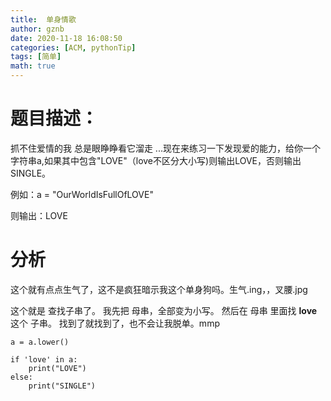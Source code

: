 ```yaml
---
title:  单身情歌
author: gznb
date: 2020-11-18 16:08:50
categories: [ACM, pythonTip]
tags: [简单]
math: true
---
```


# 题目描述：
抓不住爱情的我 总是眼睁睁看它溜走 ...现在来练习一下发现爱的能力，给你一个字符串a,如果其中包含"LOVE"（love不区分大小写)则输出LOVE，否则输出SINGLE。

例如：a = "OurWorldIsFullOfLOVE"

则输出：LOVE

# 分析
这个就有点点生气了，这不是疯狂暗示我这个单身狗吗。生气.ing，，叉腰.jpg

这个就是 查找子串了。 我先把 母串，全部变为小写。 
然后在 母串 里面找 **love** 这个 子串。 找到了就找到了，也不会让我脱单。mmp

```python3
a = a.lower()

if 'love' in a:
    print("LOVE")
else:
    print("SINGLE")
```
